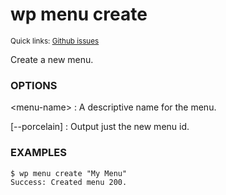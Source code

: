 # wp menu create

<small>Quick links: <a href="https://github.com/issues?q=is%3Aopen+label%3Acommand%3Amenu-create+sort%3Aupdated-desc+org%3Awp-cli">Github issues</a></small>

Create a new menu.

### OPTIONS

&lt;menu-name&gt;
: A descriptive name for the menu.

[\--porcelain]
: Output just the new menu id.

### EXAMPLES

    $ wp menu create "My Menu"
    Success: Created menu 200.


